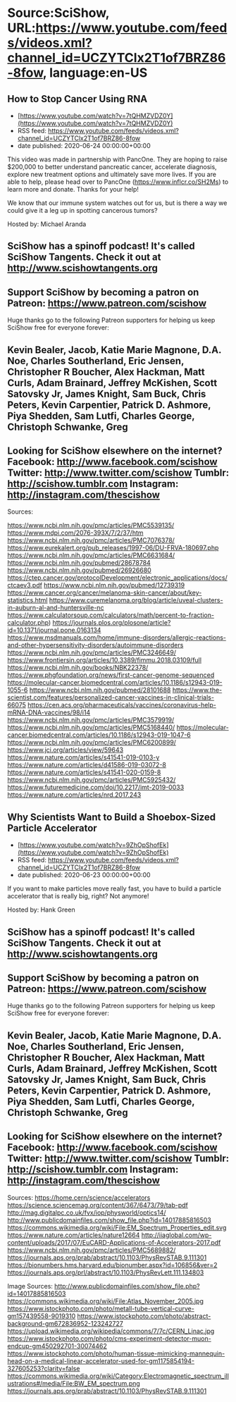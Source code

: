 # Source:SciShow, URL:https://www.youtube.com/feeds/videos.xml?channel_id=UCZYTClx2T1of7BRZ86-8fow, language:en-US

## How to Stop Cancer Using RNA
 - [https://www.youtube.com/watch?v=7tQHMZVDZ0Y](https://www.youtube.com/watch?v=7tQHMZVDZ0Y)
 - RSS feed: https://www.youtube.com/feeds/videos.xml?channel_id=UCZYTClx2T1of7BRZ86-8fow
 - date published: 2020-06-24 00:00:00+00:00

This video was made in partnership with PancOne. They are hoping to raise $200,000 to better understand pancreatic cancer, accelerate diagnosis, explore new treatment options and ultimately save more lives. If you are able to help, please head over to PancOne (https://www.inflcr.co/SH2Ms) to learn more and donate. Thanks for your help!

We know that our immune system watches out for us, but is there a way we could give it a leg up in spotting cancerous tumors?

Hosted by: Michael Aranda

SciShow has a spinoff podcast! It's called SciShow Tangents. Check it out at http://www.scishowtangents.org
----------
Support SciShow by becoming a patron on Patreon: https://www.patreon.com/scishow
----------
Huge thanks go to the following Patreon supporters for helping us keep SciShow free for everyone forever:

Kevin Bealer, Jacob, Katie Marie Magnone, D.A. Noe, Charles Southerland, Eric Jensen, Christopher R Boucher, Alex Hackman, Matt Curls, Adam Brainard, Jeffrey McKishen, Scott Satovsky Jr, James Knight, Sam Buck, Chris Peters, Kevin Carpentier, Patrick D. Ashmore, Piya Shedden, Sam Lutfi, Charles George, Christoph Schwanke, Greg
----------
Looking for SciShow elsewhere on the internet?
Facebook: http://www.facebook.com/scishow
Twitter: http://www.twitter.com/scishow
Tumblr: http://scishow.tumblr.com
Instagram: http://instagram.com/thescishow
----------
Sources:

https://www.ncbi.nlm.nih.gov/pmc/articles/PMC5539135/
https://www.mdpi.com/2076-393X/7/2/37/htm
https://www.ncbi.nlm.nih.gov/pmc/articles/PMC7076378/
https://www.eurekalert.org/pub_releases/1997-06/DU-FRVA-180697.php
https://www.ncbi.nlm.nih.gov/pmc/articles/PMC6631684/
https://www.ncbi.nlm.nih.gov/pubmed/28678784
https://www.ncbi.nlm.nih.gov/pubmed/26926680
https://ctep.cancer.gov/protocolDevelopment/electronic_applications/docs/ctcaev3.pdf
https://www.ncbi.nlm.nih.gov/pubmed/12739319
https://www.cancer.org/cancer/melanoma-skin-cancer/about/key-statistics.html
https://www.curemelanoma.org/blog/article/uveal-clusters-in-auburn-al-and-huntersville-nc
https://www.calculatorsoup.com/calculators/math/percent-to-fraction-calculator.php)
https://journals.plos.org/plosone/article?id=10.1371/journal.pone.0163134
https://www.msdmanuals.com/home/immune-disorders/allergic-reactions-and-other-hypersensitivity-disorders/autoimmune-disorders
https://www.ncbi.nlm.nih.gov/pmc/articles/PMC3246649/
https://www.frontiersin.org/articles/10.3389/fimmu.2018.03109/full
https://www.ncbi.nlm.nih.gov/books/NBK22378/
https://www.phgfoundation.org/news/first-cancer-genome-sequenced
https://molecular-cancer.biomedcentral.com/articles/10.1186/s12943-019-1055-6
https://www.ncbi.nlm.nih.gov/pubmed/28101688
https://www.the-scientist.com/features/personalized-cancer-vaccines-in-clinical-trials-66075
https://cen.acs.org/pharmaceuticals/vaccines/coronavirus-help-mRNA-DNA-vaccines/98/i14
https://www.ncbi.nlm.nih.gov/pmc/articles/PMC3579919/
https://www.ncbi.nlm.nih.gov/pmc/articles/PMC5168440/
https://molecular-cancer.biomedcentral.com/articles/10.1186/s12943-019-1047-6
https://www.ncbi.nlm.nih.gov/pmc/articles/PMC6200899/
https://www.jci.org/articles/view/59643
https://www.nature.com/articles/s41541-019-0103-y
https://www.nature.com/articles/d41586-019-03072-8
https://www.nature.com/articles/s41541-020-0159-8
https://www.ncbi.nlm.nih.gov/pmc/articles/PMC5925432/
https://www.futuremedicine.com/doi/10.2217/imt-2019-0033
https://www.nature.com/articles/nrd.2017.243

## Why Scientists Want to Build a Shoebox-Sized Particle Accelerator
 - [https://www.youtube.com/watch?v=9ZhOpShofEk](https://www.youtube.com/watch?v=9ZhOpShofEk)
 - RSS feed: https://www.youtube.com/feeds/videos.xml?channel_id=UCZYTClx2T1of7BRZ86-8fow
 - date published: 2020-06-23 00:00:00+00:00

If you want to make particles move really fast, you have to build a particle accelerator that is really big, right? Not anymore!

Hosted by: Hank Green

SciShow has a spinoff podcast! It's called SciShow Tangents. Check it out at http://www.scishowtangents.org
----------
Support SciShow by becoming a patron on Patreon: https://www.patreon.com/scishow
----------
Huge thanks go to the following Patreon supporters for helping us keep SciShow free for everyone forever:

Kevin Bealer, Jacob, Katie Marie Magnone, D.A. Noe, Charles Southerland, Eric Jensen, Christopher R Boucher, Alex Hackman, Matt Curls, Adam Brainard, Jeffrey McKishen, Scott Satovsky Jr, James Knight, Sam Buck, Chris Peters, Kevin Carpentier, Patrick D. Ashmore, Piya Shedden, Sam Lutfi, Charles George, Christoph Schwanke, Greg
----------
Looking for SciShow elsewhere on the internet?
Facebook: http://www.facebook.com/scishow
Twitter: http://www.twitter.com/scishow
Tumblr: http://scishow.tumblr.com
Instagram: http://instagram.com/thescishow
----------
Sources:
https://home.cern/science/accelerators
https://science.sciencemag.org/content/367/6473/79/tab-pdf
http://mag.digitalpc.co.uk/fvx/iop/physworld/optics14/
http://www.publicdomainfiles.com/show_file.php?id=14017885816503
https://commons.wikimedia.org/wiki/File:EM_Spectrum_Properties_edit.svg
https://www.nature.com/articles/nature12664
http://iiaglobal.com/wp-content/uploads/2017/07/EuCARD-Applications-of-Accelerators-2017.pdf
https://www.ncbi.nlm.nih.gov/pmc/articles/PMC5689882/
https://journals.aps.org/prab/abstract/10.1103/PhysRevSTAB.9.111301
https://bionumbers.hms.harvard.edu/bionumber.aspx?id=106856&ver=2
https://journals.aps.org/prl/abstract/10.1103/PhysRevLett.111.134803

Image Sources:
http://www.publicdomainfiles.com/show_file.php?id=14017885816503
https://commons.wikimedia.org/wiki/File:Atlas_November_2005.jpg
https://www.istockphoto.com/photo/metall-tube-vertical-curve-gm157439558-9019310
https://www.istockphoto.com/photo/abstract-background-gm672836952-123242727
https://upload.wikimedia.org/wikipedia/commons/7/7c/CERN_Linac.jpg
https://www.istockphoto.com/photo/cms-experiment-detector-muon-endcup-gm450292701-30074462
https://www.istockphoto.com/photo/human-tissue-mimicking-mannequin-head-on-a-medical-linear-accelerator-used-for-gm1175854194-327605253?clarity=false
https://commons.wikimedia.org/wiki/Category:Electromagnetic_spectrum_illustrations#/media/File:BW_EM_spectrum.png
https://journals.aps.org/prab/abstract/10.1103/PhysRevSTAB.9.111301

